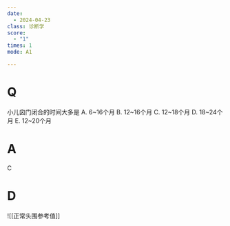 ```yaml
---
date:
  - 2024-04-23
class: 诊断学
score:
  - "1"
times: 1
mode: A1

---
```



# Q
小儿囟门闭合的时间大多是
A. 6~16个月 B. 12~16个月 C. 12~18个月
D. 18~24个月 E. 12~20个月

# A

C



# D
![[正常头围参考值]]